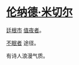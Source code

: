 # [伦纳德·米切尔](../人物/伦纳德·米切尔.md)

[廷根市](../地区/廷根市.md) [值夜者](../团体/值夜者.md)。

[不眠者](../途径/不眠者.md) 途径。

有诗人浪漫气质。
